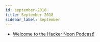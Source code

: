 ```yaml
---
id: september-2018
title: September 2018
sidebar_label: September
---
```


- <a href="podcasts/september" target="_parent">Welcome to the Hacker Noon Podcast!</a>